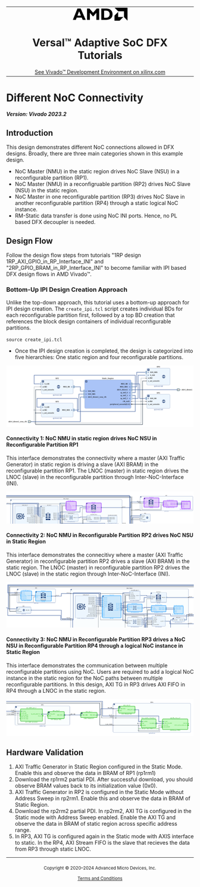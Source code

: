 ﻿<table class="sphinxhide" width="100%">
 <tr width="100%">
    <td align="center"><img src="https://github.com/Xilinx/Image-Collateral/blob/main/xilinx-logo.png?raw=true" width="30%"/><h1>Versal™ Adaptive SoC DFX Tutorials</h1>
    <a href="https://www.xilinx.com/products/design-tools/vivado.html">See Vivado™ Development Environment on xilinx.com</a>
    </td>
 </tr>
</table>

# Different NoC Connectivity

***Version: Vivado 2023.2***

## Introduction

This design demonstrates different NoC connections allowed in DFX designs. Broadly, there are three main categories shown in this example design.
- NoC Master (NMU) in the static region drives NoC Slave (NSU) in a reconfigurable partition (RP1).
- NoC Master (NMU) in a reconfigruable partition (RP2) drives NoC Slave (NSU) in the static region.
- NoC Master in one reconfigurable partition (RP3) drives NoC Slave in another reconfigurable partition (RP4) through a static logical NoC instance.
- RM-Static data transfer is done using NoC INI ports. Hence, no PL based DFX decoupler is needed.

## Design Flow

Follow the design flow steps from tutorials "1RP design 1RP_AXI_GPIO_in_RP_Interface_INI" and "2RP_GPIO_BRAM_in_RP_Interface_INI" to become familiar with IPI based DFX design flows in AMD Vivado&trade;.

### Bottom-Up IPI Design Creation Approach

Unlike the top-down approach, this tutorial uses a bottom-up approach for IPI design creation. The <code>create_ipi.tcl</code> script creates individual BDs for each reconfigurable partition first, followed by a top BD creation that references the block design containers of individual reconfigurable partitions.

`source create_ipi.tcl`

- Once the IPI design creation is completed, the design is categorized into five hierarchies: One static region and four reconfigurable partitions.

<p align="center">
  <img src="./images/top_bd_with_all_bdcs.png?raw=true" alt="top_bd_with_all_bdcs"/>
</p>

#### Connectivity 1: NoC NMU in static region drives NoC NSU in Reconfigurable Partition RP1

This interface demonstrates the connectivity where a master (AXI Traffic Generator) in static region is driving a slave (AXI BRAM) in the reconfigurable partition RP1. The LNOC (master) in static region drives the LNOC (slave) in the reconfigurable partition through Inter-NoC-Interface (INI).   

<p align="center">
  <img src="./images/NMU_in_Static_NSU_in_RM.png?raw=true" alt="NMU_in_Static_NSU_in_RM"/>
</p>

#### Connectivity 2: NoC NMU in Reconfigurable Partition RP2 drives NoC NSU in Static Region

This interface demonstrates the connecitivy where a master (AXI Traffic Generator) in reconfigurable partition RP2 drives a slave (AXI BRAM) in the static region. The LNOC (master) in reconfigurable partition RP2 drives the LNOC (slave) in the static region through Inter-NoC-Interface (INI).   

<p align="center">
  <img src="./images/NMU_in_RM_NSU_in_static.png?raw=true" alt="NMU_in_RM_NSU_in_static"/>
</p>

#### Connectivity 3: NoC NMU in Reconfigurable Partition RP3 drives a NoC NSU in Reconfigurable Partition RP4 through a logical NoC instance in Static Region

This interface demonstrates the communication between multiple reconfigurable partitions using NoC. Users are required to add a logical NoC instance in the static region for the NoC paths between multiple reconfigurable partitions. In this design, AXI TG in RP3 drives AXI FIFO in RP4 through a LNOC in the static region.

<p align="center">
  <img src="./images/NoC_RP_to_RP_through_static.png?raw=true" alt=NoC_RP_to_RP_through_static"/>
</p>

## Hardware Validation
1. AXI Traffic Generator in Static Region configured in the Static Mode. Enable this and observe the data in BRAM of RP1 (rp1rm1)
2. Download the rp1rm2 partial PDI. After successful download, you should observe BRAM values back to its initialization value (0x0).
3. AXI Traffic Generator in RP2 is configured in the Static Mode without Address Sweep in rp2rm1. Enable this and observe the data in BRAM of Static Region.
4. Download the rp2rm2 partial PDI. In rp2rm2, AXI TG is configured in the Static mode with Address Sweep enabled. Enable the AXI TG and observe the data in BRAM of static region across specific address range.
5. In RP3, AXI TG is configured again in the Static mode with AXIS interface to static. In the RP4, AXI Stream FIFO is the slave that recieves the data from RP3 through static LNOC.



<hr class="sphinxhide"></hr>

<p class="sphinxhide" align="center"><sub>Copyright © 2020–2024 Advanced Micro Devices, Inc.</sub></p>

<p class="sphinxhide" align="center"><sup><a href="https://www.amd.com/en/corporate/copyright">Terms and Conditions</a></sup></p>
